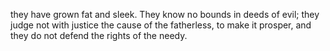they have grown fat and sleek. They know no bounds in deeds of evil; they judge not with justice the cause of the fatherless, to make it prosper, and they do not defend the rights of the needy.
